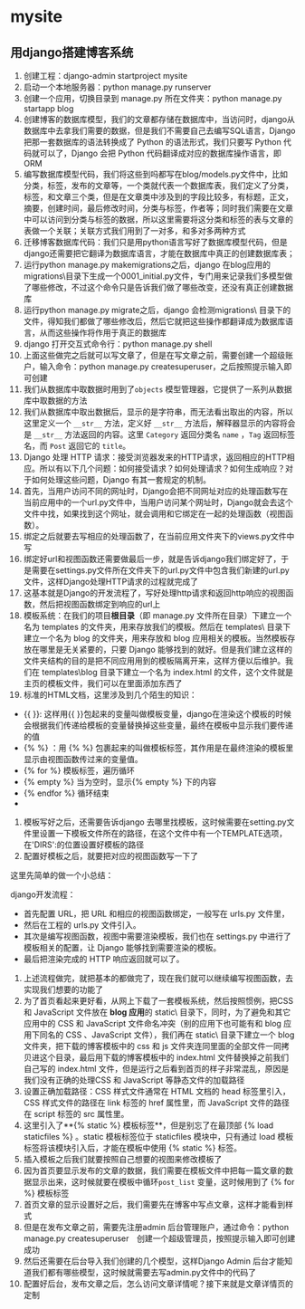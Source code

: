 # mysite
## 用django搭建博客系统

1. 创建工程：django-admin startproject mysite
2. 启动一个本地服务器：python manage.py runserver
3. 创建一个应用，切换目录到 manage.py 所在文件夹：python manage.py startapp blog
4. 创建博客的数据库模型，我们的文章都存储在数据库中，当访问时，django从数据库中去拿我们需要的数据，但是我们不需要自己去编写SQL语言，Django 把那一套数据库的语法转换成了 Python 的语法形式，我们只要写 Python 代码就可以了，Django 会把 Python 代码翻译成对应的数据库操作语言，即ORM
5. 编写数据库模型代码，我们将这些到吗都写在blog/models.py文件中，比如分类，标签，发布的文章等，一个类就代表一个数据库表，我们定义了分类，标签，和文章三个类，但是在文章类中涉及到的字段比较多，有标题，正文，摘要，创建时间，最后修改时间，分类与标签，作者等；同时我们需要在文章中可以访问到分类与标签的数据，所以这里需要将这分类和标签的表与文章的表做一个关联；关联方式我们用到了一对多，和多对多两种方式
6. 迁移博客数据库代码：我们只是用python语言写好了数据库模型代码，但是django还需要把它翻译为数据库语言，才能在数据库中真正的创建数据库表；
7. 运行python manage.py makemigrations之后，django 在blog应用的migrations\目录下生成一个0001_initial.py文件，专门用来记录我们多模型做了哪些修改，不过这个命令只是告诉我们做了哪些改变，还没有真正创建数据库
8. 运行python manage.py migrate之后，django 会检测migrations\ 目录下的文件，得知我们都做了哪些修改后，然后它就把这些操作都翻译成为数据库语言，从而这些操作将作用于真正的数据库
9. django 打开交互式命令行：python manage.py shell
10. 上面这些做完之后就可以写文章了，但是在写文章之前，需要创建一个超级账户，输入命令：python manage.py createsuperuser，之后按照提示输入即可创建
11. 我们从数据库中取数据时用到了`objects` 模型管理器，它提供了一系列从数据库中取数据的方法
12. 我们从数据库中取出数据后，显示的是字符串，而无法看出取出的内容，所以这里定义一个 `__str__` 方法，定义好 `__str__` 方法后，解释器显示的内容将会是 `__str__` 方法返回的内容。这里 `Category` 返回分类名 `name` ，`Tag` 返回标签名，而 `Post` 返回它的 `title`。
13. Django 处理 HTTP 请求：接受浏览器发来的HTTP请求，返回相应的HTTP相应。所以有以下几个问题：如何接受请求？如何处理请求？如何生成响应？对于如何处理这些问题，Django 有其一套规定的机制。
14. 首先，当用户访问不同的网址时，Django会把不同网址对应的处理函数写在当前应用中的一个url.py文件中，当用户访问某个网址时，Django就会去这个文件中找，如果找到这个网址，就会调用和它绑定在一起的处理函数（视图函数）。
15. 绑定之后就要去写相应的处理函数了，在当前应用文件夹下的views.py文件中写
16. 绑定好url和视图函数还需要做最后一步，就是告诉django我们绑定好了，于是需要在settings.py文件所在文件夹下的url.py文件中包含我们新建的url.py文件，这样Django处理HTTP请求的过程就完成了
17. 这基本就是Django的开发流程了，写好处理http请求和返回http响应的视图函数，然后把视图函数绑定到响应的url上
18. 模板系统：在我们的项目**根目录**（即 manage.py 文件所在目录）下建立一个名为 templates 的文件夹，用来存放我们的模板。然后在 templates\ 目录下建立一个名为 blog 的文件夹，用来存放和 blog 应用相关的模板。当然模板存放在哪里是无关紧要的，只要 Django 能够找到的就好。但是我们建立这样的文件夹结构的目的是把不同应用用到的模板隔离开来，这样方便以后维护。我们在 templates\blog 目录下建立一个名为 index.html 的文件，这个文件就是主页的模板文件，我们可以在里面添加东西了
19. 标准的HTML文档，这里涉及到几个陌生的知识：

- {{ }}: 这样用{{ }}包起来的变量叫做模板变量，django在渲染这个模板的时候会根据我们传递给模板的变量替换掉这些变量，最终在模板中显示我们要传递的值
- {% %} ：用 {% %} 包裹起来的叫做模板标签，其作用是在最终渲染的模板里显示由视图函数传过来的变量值。
- {% for %} 模板标签，遍历循环
- {% empty %} 当为空时，显示{% empty %} 下的内容
- {% endfor %} 循环结束
- 

1. 模板写好之后，还需要告诉django 去哪里找模板，这时候需要在setting.py文件里设置一下模板文件所在的路径，在这个文件中有一个TEMPLATE选项，在'DIRS':的位置设置好模板的路径
2. 配置好模板之后，就要把对应的视图函数写一下了

这里先简单的做一个小总结：

django开发流程：

- 首先配置 URL，把 URL 和相应的视图函数绑定，一般写在 urls.py 文件里，
- 然后在工程的 urls.py 文件引入。
- 其次是编写视图函数，视图中需要渲染模板，我们也在 settings.py 中进行了模板相关的配置，让 Django 能够找到需要渲染的模板。
- 最后把渲染完成的 HTTP 响应返回就可以了。

1. 上述流程做完，就把基本的都做完了，现在我们就可以继续编写视图函数，去实现我们想要的功能了
2. 为了首页看起来更好看，从网上下载了一套模板系统，然后按照惯例，把CSS 和 JavaScript 文件放在 **blog 应用**的 static\ 目录下，同时，为了避免和其它应用中的 CSS 和 JavaScript 文件命名冲突（别的应用下也可能有和 blog 应用下同名的 CSS 、JavaScript 文件），我们再在 static\ 目录下建立一个 blog 文件夹，把下载的博客模板中的 css 和 js 文件夹连同里面的全部文件一同拷贝进这个目录，最后用下载的博客模板中的 index.html 文件替换掉之前我们自己写的 index.html 文件，但是运行之后看到首页的样子非常混乱，原因是我们没有正确的处理CSS 和 JavaScript 等静态文件的加载路径
3. 设置正确加载路径：CSS 样式文件通常在 HTML 文档的 head 标签里引入，CSS 样式文件的路径在 link 标签的 href 属性里，而 JavaScript 文件的路径在 script 标签的 src 属性里。
4. 这里引入了**{% static %} 模板标签**，但是别忘了在最顶部 {% load staticfiles %} 。static 模板标签位于 staticfiles 模块中，只有通过 load 模板标签将该模块引入后，才能在模板中使用 {% static %} 标签。
5. 插入模板之后我们就要按照自己想要的视图来修改模板了
6. 因为首页要显示发布的文章的数据，我们需要在模板文件中把每一篇文章的数据显示出来，这时候就要在模板中循环`post_list` 变量，这时候用到了 {% for %} 模板标签
7. 首页文章的显示设置好之后，我们需要先在博客中写点文章，这样才能看到样式
8. 但是在发布文章之前，需要先注册admin 后台管理账户，通过命令：python manage.py createsuperuser　创建一个超级管理员，按照提示输入即可创建成功
9. 然后还需要在后台导入我们创建的几个模型，这样Django Admin 后台才能知道我们都有哪些模型，这时候就需要去写admin.py文件中的代码了
10. 配置好后台，发布文章之后，怎么访问文章详情呢？接下来就是文章详情页的定制